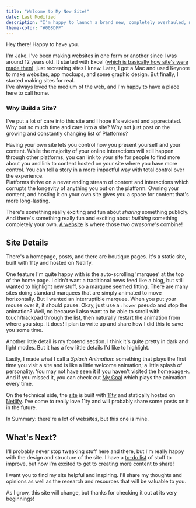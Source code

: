 ```yaml
---
title: "Welcome to My New Site!"
date: Last Modified
description: "I'm happy to launch a brand new, completely overhauled, majorly improved, and highly considered website!"
theme-color: "#008DFF"
---
```

Hey there! Happy to have you.

I'm Jake. I've been making websites in one form or another since I was around 12 years old. It started with Excel ([which is basically how site's were made then](https://thehistoryoftheweb.com/tables-layout-absurd/)), just recreating sites I knew. Later, I got a Mac and used Keynote to make websites, app mockups, and some graphic design. But finally, I started making sites for real.
</br>I've always loved the medium of the web, and I'm happy to have a place here to call home.

### Why Build a Site?
I've put a lot of care into this site and I hope it's evident and appreciated. Why put so much time and care into a site? Why not just post on the growing and constantly changing list of Platforms?

Having your own site lets you control how you present yourself and your content. While the majority of your online interactions will still happen through other platforms, you can link to your site for people to find more about you and link to content hosted on your site where you have more control. You can tell a story in a more impactful way with total control over the experience.
</br>Platforms thrive on a never ending stream of content and interactions which corrupts the longevity of anything you put on the platform. Owning your content, and hosting it on your own site gives you a space for content that's more long-lasting.

There's something really exciting and fun about *sharing* something publicly. And there's something really fun and exciting about *building* something completely your own. [A website](https://www.alexmolas.com/2023/07/15/nobody-cares-about-your-blog.html) is where those two *awesome's* combine!

## Site Details
There's a homepage, posts, and there are boutique pages. It's a static site, built with 11ty and hosted on Netlify.

One feature I'm quite happy with is the auto-scrolling 'marquee' at the top of the home page. I didn't want a traditional news feed like a blog, but still wanted to highlight new stuff, so a marquee seemed fitting. There are many sites doing standard marquees that are simply animated to move horizontally. But I wanted an interruptible marquee. When you put your mouse over it, it should pause. Okay, just use a `:hover` pseudo and stop the animation? Well, no because I also want to be able to scroll with touch/trackpad through the list, then naturally restart the animation from where you stop. It does! I plan to write up and share how I did this to save you some time.

Another little detail is my footend section. I think it's quite pretty in dark and light modes. But it has a few little details I'd like to highlight.

Lastly, I made what I call a *Splash Animation*: something that plays the first time you visit a site and is like a little welcome animation; a little splash of personality. You may not have seen it if you haven't visited the homepage[→](/). And if you missed it, you can check out [My Goal](/goal) which plays the animation every time.

On the technical side, the [site](https://github.com/notnotjake/notnotjake) is built with [11ty](https://www.11ty.dev/) and statically hosted on [Netlify](https://www.netlify.com/blog/2020/04/09/lets-learn-eleventy-boost-your-jamstack-skills-with-11ty/). I've come to really love 11ty and will probably share some posts on it in the future.

In Summary: there're a lot of websites, but this one is mine.

## What's Next?
I'll probably never stop tweaking stuff here and there, but I'm really happy with the design and structure of the site. I have a [to-do list](https://github.com/notnotjake/notnotjake/blob/main/do-list.md?plain=1) of stuff to improve, but now I'm excited to get to creating more content to share!

I want you to find my site helpful and inspiring. I'll share my thoughts and opinions as well as the research and resources that will be valuable to you. 

As I grow, this site will change, but thanks for checking it out at its very beginnings!